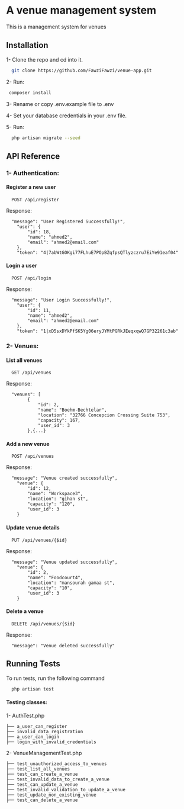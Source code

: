 
# A venue management system

This is a management system for venues


## Installation

1- Clone the repo and cd into it.

```bash
  git clone https://github.com/FawziFawzi/venue-app.git

```


2- Run:
 ```bash
  composer install
```
3- Rename or copy .env.example file to .env 

4- Set your database credentials in your .env file.

5- Run:
```bash
  php artisan migrate --seed
```
## API Reference
###  1- Authentication:

#### Register a new user

```http
  POST /api/register
```

Response:
```http
  "message": "User Registered Successfully!",
    "user": {
        "id": 18,
        "name": "ahmed2",
        "email": "ahmed2@email.com"
    },
    "token": "4|7abWtGOKgi77FLhuE7POpBZqfpsQTlyzczru7EiYe91eaf04"
```

#### Login a  user

```http
  POST /api/login
```

Response:
```http
  "message": "User Login Successfully!",
    "user": {
        "id": 11,
        "name": "ahmed2",
        "email": "ahmed2@email.com"
    },
    "token": "1|xD5sxDYkPfSK5Yg06eryJYMtPGRkJEeqxqwQ7GP32261c3ab"
```
### 2- Venues:

#### List all venues

```http
  GET /api/venues
```
Response:
```http
  "venues": [
        {
            "id": 2,
            "name": "Boehm-Bechtelar",
            "location": "32766 Concepcion Crossing Suite 753",
            "capacity": 167,
            "user_id": 3
        },{...}
```


#### Add a new venue

```http
  POST /api/venues
```
Response:
```http
  "message": "Venue created successfully",
    "venue": {
        "id": 12,
        "name": "Workspace3",
        "location": "gihan st",
        "capacity": "120",
        "user_id": 3
    }
```

#### Update venue details

```http
  PUT /api/venues/{$id}
```
Response:
```http
  "message": "Venue updated successfully",
    "venue": {
        "id": 2,
        "name": "Foodcourt4",
        "location": "mansourah gamaa st",
        "capacity": "10",
        "user_id": 3
    }
```

#### Delete a venue

```http
  DELETE /api/venues/{$id}
```
Response:
```http
  "message": "Venue deleted successfully"
```




## Running Tests


To run tests, run the following command

```bash
  php artisan test
```
#### Testing classes:


 1- AuthTest.php

    ├── a_user_can_register
    ├── invalid_data_registration
    ├── a_user_can_login
    ├── login_with_invalid_credentials

 2- VenueManagementTest.php

    ├── test_unauthorized_access_to_venues
    ├── test_list_all_venues
    ├── test_can_create_a_venue
    ├── test_invalid_data_to_create_a_venue  
    ├── test_can_update_a_venue  
    ├── test_invalid_validation_to_update_a_venue  
    ├── test_update_non_existing_venue
    ├── test_can_delete_a_venue
